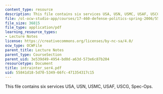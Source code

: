```yaml
---
content_type: resource
description: This file contains six services USA, USN, USMC, USAF, USCG, Spec-Ops.
file: /ol-ocw-studio-app/courses/17-460-defense-politics-spring-2006/55841d185d70534966fc471354317c15_intrainter_ser4.pdf
file_size: 36815
file_type: application/pdf
learning_resource_types:
- Lecture Notes
license: https://creativecommons.org/licenses/by-nc-sa/4.0/
ocw_type: OCWFile
parent_title: Lecture Notes
parent_type: CourseSection
parent_uid: 3e539d49-4954-bd0d-a63d-573e6c87b204
resourcetype: Document
title: intrainter_ser4.pdf
uid: 55841d18-5d70-5349-66fc-471354317c15
---
```

This file contains six services USA, USN, USMC, USAF, USCG, Spec-Ops.
